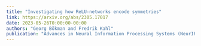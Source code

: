 ```yaml
---
title: "Investigating how ReLU-networks encode symmetries"
link: https://arxiv.org/abs/2305.17017
date: 2023-05-26T0:00:00-00:00
authors: "Georg Bökman and Fredrik Kahl"
publication: "Advances in Neural Information Processing Systems (NeurIPS) 2023"
---
```


